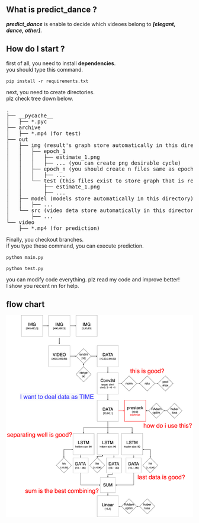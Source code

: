 ## What is predict_dance ?
***predict_dance*** is enable to decide which videoes belong to ***[elegant, dance, other]***.
## How do I start ?
first of all, you need to install **dependencies**.<br>
you should type this command.
```
pip install -r requirements.txt
```
next, you need to create directories.<br>
plz check tree down below.
<pre>
.
├── __pycache__
│   ├── *.pyc
├── archive
│   ├── *.mp4 (for test)
├── out
│   ├── img (result's graph store automatically in this directory)
│   │   ├── epoch_1
│   │   │   ├── estimate_1.png
│   │   │   ├── ... (you can create png desirable cycle)
│   │   ├── epoch_n (you should create n files same as epoch num)
│   │   │   ├── ...
│   │   └── test (this files exist to store graph that is result each of test)
│   │       ├── estimate_1.png
│   │       ├── ...
│   ├── model (models store automatically in this directory)
│   │   ├── ...
│   └── src (video deta store automatically in this directory)
│       ├── ...
└── video
    ├── *.mp4 (for prediction)
</pre>
Finally, you checkout branches.<br>
if you type these command, you can execute prediction.
```
python main.py
```
```
python test.py
```

you can modify code everything. plz read my code and improve better!<br>
I show you recent nn for help.
## flow chart
![flowchart](./flowchart.png)
